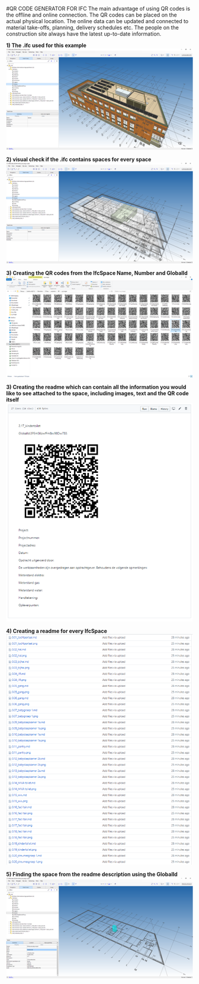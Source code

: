 #QR CODE GENERATOR FOR IFC
The main advantage of using QR codes is the offline and online connection. The QR codes can be placed on the actual physical location. The online data can be updated and connected to material take-offs, planning, delivery schedules etc. The people on the construction site always have the latest up-to-date information.


**1) The .ifc used for this example**
![picture](https://github.com/C-Claus/Data-Files/blob/master/QR_codes/00_ifc_model.png)

**2) visual check if the .ifc contains spaces for every space**
![picture](https://github.com/C-Claus/Data-Files/blob/master/QR_codes/00_ifc_model_spaces.png)

**3) Creating the QR codes from the IfcSpace Name, Number and GlobalId**
![picture](https://github.com/C-Claus/Data-Files/blob/master/QR_codes/01_qr_codes.png)

**3) Creating the readme which can contain all the information you would like to see attached to the space, including images, text and the QR code itself**
![picture](https://github.com/C-Claus/Data-Files/blob/master/QR_codes/02_readme.PNG)

**4) Creating a readme for every IfcSpace**
![picture](https://github.com/C-Claus/Data-Files/blob/master/QR_codes/03_readme_list.PNG)

**5) Finding the space from the readme description using the GlobalId**
![picture](https://github.com/C-Claus/Data-Files/blob/master/QR_codes/04_finding_the_space_from_guid.png)



